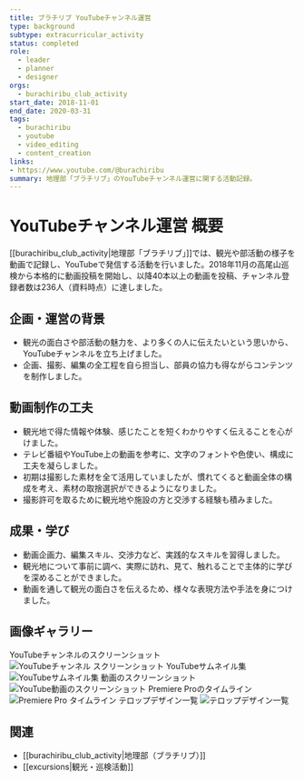 ```yaml
---
title: ブラチリブ YouTubeチャンネル運営
type: background
subtype: extracurricular_activity
status: completed
role:
  - leader
  - planner
  - designer
orgs:
  - burachiribu_club_activity
start_date: 2018-11-01
end_date: 2020-03-31
tags:
  - burachiribu
  - youtube
  - video_editing
  - content_creation
links:
- https://www.youtube.com/@burachiribu
summary: 地理部「ブラチリブ」のYouTubeチャンネル運営に関する活動記録。
---
```


# YouTubeチャンネル運営 概要

[[burachiribu_club_activity|地理部「ブラチリブ」]]では、観光や部活動の様子を動画で記録し、YouTubeで発信する活動を行いました。2018年11月の高尾山巡検から本格的に動画投稿を開始し、以降40本以上の動画を投稿、チャンネル登録者数は236人（資料時点）に達しました。

## 企画・運営の背景

- 観光の面白さや部活動の魅力を、より多くの人に伝えたいという思いから、YouTubeチャンネルを立ち上げました。
- 企画、撮影、編集の全工程を自ら担当し、部員の協力も得ながらコンテンツを制作しました。

## 動画制作の工夫

- 観光地で得た情報や体験、感じたことを短くわかりやすく伝えることを心がけました。
- テレビ番組やYouTube上の動画を参考に、文字のフォントや色使い、構成に工夫を凝らしました。
- 初期は撮影した素材を全て活用していましたが、慣れてくると動画全体の構成を考え、素材の取捨選択ができるようになりました。
- 撮影許可を取るために観光地や施設の方と交渉する経験も積みました。

## 成果・学び

- 動画企画力、編集スキル、交渉力など、実践的なスキルを習得しました。
- 観光地について事前に調べ、実際に訪れ、見て、触れることで主体的に学びを深めることができました。
- 動画を通して観光の面白さを伝えるため、様々な表現方法や手法を身につけました。

## 画像ギャラリー

YouTubeチャンネルのスクリーンショット
![YouTubeチャンネル スクリーンショット](linked_assets/30_Background/extracurricular_activities/burachiribu_club_activity/media_production/burachiribu_youtube_channel/youtube_channel_screenshot.jpg)
YouTubeサムネイル集
![YouTubeサムネイル集](linked_assets/30_Background/extracurricular_activities/burachiribu_club_activity/media_production/burachiribu_youtube_channel/youtube_thumbnails_2025.jpg)
動画のスクリーンショット
![YouTube動画のスクリーンショット](linked_assets/30_Background/extracurricular_activities/burachiribu_club_activity/media_production/burachiribu_youtube_channel/youtube_video_screenshot_2025.jpg)
Premiere Proのタイムライン
![Premiere Pro タイムライン](linked_assets/30_Background/extracurricular_activities/burachiribu_club_activity/media_production/burachiribu_youtube_channel/premiere_timeline.jpg)
テロップデザイン一覧
![テロップデザイン一覧](linked_assets/30_Background/extracurricular_activities/burachiribu_club_activity/media_production/burachiribu_youtube_channel/telop_designs.jpg)

## 関連
- [[burachiribu_club_activity|地理部（ブラチリブ）]]
- [[excursions|観光・巡検活動]]
